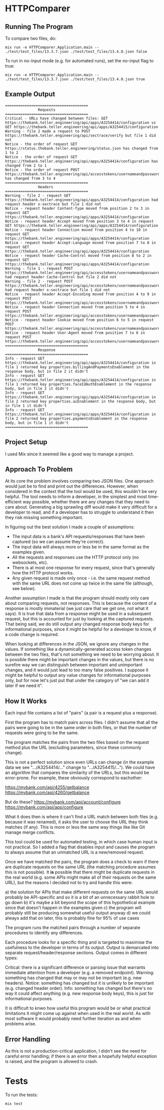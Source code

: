 # HTTPComparer

## Running The Program

To compare two files, do:

```
mix run -e HTTPComparer.Application.main -- ./test/test_files/13.3.7.json ./test/test_files/13.4.0.json false
```

To run in no-input mode (e.g. for automated runs), set the no-input flag to true:

```
mix run -e HTTPComparer.Application.main -- ./test/test_files/13.3.7.json ./test/test_files/13.4.0.json true
```

## Example Output

```
======================================
               Requests
======================================
Critical - URLs have changed between files: GET https://thebank.teller.engineering/api/apps/A3254414/configuration vs GET https://thebank.teller.engineering/api/apps/A3254415/configuration
Warning - file 2 made a request to POST https://thebank.teller.engineering/api/sectrace/verify but file 1 did not
Notice - the order of request GET https://status.thebank.teller.engineering/status.json has changed from 1 to 2
Notice - the order of request GET https://thebank.teller.engineering/api/apps/A3254414/configuration has changed from 2 to 1
Notice - the order of request POST https://thebank.teller.engineering/api/accesstokens/usernameandpassword has changed from 3 to 4
======================================
               Headers
======================================
Warning - file 2 - request GET https://thebank.teller.engineering/api/apps/A3254414/configuration had request header x-sectrace but file 1 did not
Notice - request header Content-Type moved from position 2 to 3 in request GET https://thebank.teller.engineering/api/apps/A3254414/configuration
Notice - request header Accept moved from position 3 to 4 in request GET https://thebank.teller.engineering/api/apps/A3254414/configuration
Notice - request header Connection moved from position 4 to 10 in request GET https://thebank.teller.engineering/api/apps/A3254414/configuration
Notice - request header Accept-Language moved from position 7 to 8 in request GET https://thebank.teller.engineering/api/apps/A3254414/configuration
Notice - request header Cache-Control moved from position 8 to 2 in request GET https://thebank.teller.engineering/api/apps/A3254414/configuration
Warning - file 1 - request POST https://thebank.teller.engineering/api/accesstokens/usernameandpassword had request header Cache-Control but file 2 did not
Warning - file 2 - request POST https://thebank.teller.engineering/api/accesstokens/usernameandpassword had request header x-sectrace but file 1 did not
Notice - request header Accept-Encoding moved from position 4 to 9 in request POST https://thebank.teller.engineering/api/accesstokens/usernameandpassword
Notice - request header Connection moved from position 5 to 4 in request POST https://thebank.teller.engineering/api/accesstokens/usernameandpassword
Notice - request header Cookie moved from position 6 to 5 in request POST https://thebank.teller.engineering/api/accesstokens/usernameandpassword
Notice - request header User-Agent moved from position 7 to 6 in request POST https://thebank.teller.engineering/api/accesstokens/usernameandpassword
======================================
               Response
======================================
Info - request GET https://thebank.teller.engineering/api/apps/A3254414/configuration in file 1 returned key properties.billingAndPaymentsEnablement in the response body, but in file 2 it didn't
Info - request GET https://thebank.teller.engineering/api/apps/A3254414/configuration in file 1 returned key properties.faceIdAuthEnablement in the response body, but in file 2 it didn't
Info - request GET https://thebank.teller.engineering/api/apps/A3254414/configuration in file 2 returned key properties.aiEnablement in the response body, but in file 1 it didn't
Info - request GET https://thebank.teller.engineering/api/apps/A3254414/configuration in file 2 returned key properties.paymentsEnablement in the response body, but in file 1 it didn't
======================================
```

## Project Setup

I used Mix since it seemed like a good way to manage a project.

## Approach To Problem

At its core the problem involves comparing two JSON files. One approach would just be to find and print out the differences. However, when considered in the context that the tool would be used, this wouldn't be very helpful. The tool needs to inform a developer, in the simplest and most time-efficient way possible, whether there are any changes that they need to care about. Generating a big sprawling diff would make it very difficult for a developer to read, and if a developer has to struggle to understand it then they risk missing something important.

In figuring out the best solution I made a couple of assumptions:

- The input data is a bank's API requests/responses that have been captured (so we can assume they're correct).
- The input data will always more or less be in the same format as the examples given.
- All the requests and responses use the HTTP protocol only (no websockets, etc).
- There is at most one response for every request, since that's generally how the HTTP protocol works.
- Any given request is made only once - i.e. the same request method with the same URL does not come up twice in the same file (although, see below).

Another assumption I made is that the program should mostly only care about comparing requests, not responses. This is because the content of a response is mostly immaterial (we just care that we get one, not what it says). It is true that data from a response might be used in a subsequent request, but this is accounted for just by looking at the captured requests. That being said, we do still output any changed response body keys for informational purposes, since it might be helpful for a developer to know, if a code change is required. 

When looking at differences in the JSON, we ignore any changes in the values. If something like a dynamically-generated access token changes between the two files, that's not something we need to be worrying about. It is possible there might be important changes in the values, but there is no surefire way we can distinguish between important and unimportant changes, and it would just lead to too many false positives. I suppose it might be helpful to output any value changes for informational purposes only, but for now let's just put that under the category of "we can add it later if we need it".

## How It Works

Each input file contains a list of "pairs" (a pair is a request plus a response).

First the program has to match pairs across files. I didn't assume that all the pairs were going to be in the same order in both files, or that the number of requests were going to be the same. 

The program matches the pairs from the two files based on the request method plus the URL (excluding parameters, since these commonly change). 

This is not a perfect solution since even URLs can change (in the example data we see ".../A3254414/..." change to ".../A3254415/..."). We could have an algorithm that compares the similarity of the URLs, but this would be error-prone. For example, these obviously correspond to eachother:

https://mybank.com/api/4255/getbalance 
https://mybank.com/api/4260/getbalance

But do these?
https://mybank.com/api/account/configure 
https://mybank.com/api/app/configure

What it does then is where it can't find a URL match between both files (e.g. because it was renamed), it asks the user to choose the URL they think matches (if any). This is more or less the same way things like like Git manage merge conflicts.

This tool could be used for automated testing, in which case human input is not practical. So I added a flag that disables input and causes the program to always assume that an unmatched URL is a new/removed request.

Once we have matched the pairs, the program does a check to warn if there are duplicate requests on the same URL (the matching procedure assumes this is not possible). It **is** possible that there might be duplicate requests in the real world (e.g. some APIs might make all of their requests on the same URL), but the reasons I decided not to try and handle this were:

a) the solution for APIs that make different requests on the same URL would probably be API-specific and so it is a bit of an unnecessary rabbit hole to go down
b) it's maybe a bit beyond the scope of this hypothetical example since that doesn't happen in the examples given
c) the program will probably still be producing somewhat useful output anyway
d) we could always add that on later, this is probably fine for 95% of use cases

The program runs the matched pairs through a number of separate procedures to identify any differences. 

Each procedure looks for a specific thing and is targeted to maximise the usefulness to the developer in terms of its output. Output is demarcated into separate request/header/response sections. Output comes in different types:

Critical: there is a significant difference or parsing issue that warrants immediate attention from a developer (e.g. a removed endpoint).
Warning: something has changed that may or may not be important (e.g. new headers).
Notice: something has changed but it is unlikely to be important (e.g. changed header order).
Info: something has changed but there's no way it could affect anything (e.g. new response body keys), this is just for informational purposes.

It is difficult to knwo how useful this program would be or what practical limitations it might come up against when used in the real world. As with most software it would probably need further iteration as and when problems arise.

## Error Handling

As this is not a production-critical application, I didn't see the need for careful error handling; if there is an error then a hopefully helpful exception is raised, and the program is allowed to crash.

# Tests

To run the tests:

```
mix test
```
